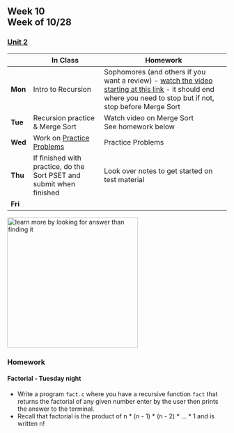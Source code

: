 ## Week 10 <br>Week of 10/28  

### [Unit 2](/apcsp/curriculum/2)

  |       |In Class               |Homework   |
  |-------|---------              |---------  |
  |**Mon**|Intro to Recursion |Sophomores (and others if you want a review) - [watch the video starting at this link](https://youtu.be/jZzyERW7h1A?si=bII5eRU__dFf-p-S&start=5593&end=6303;) - it should end where you need to stop but if not, stop before Merge Sort |
  |**Tue**|Recursion practice & Merge Sort |Watch video on Merge Sort<br>See homework below |
  |**Wed**|Work on [Practice Problems](https://candib80.github.io/apcsp/curriculum/2/#practice-problems--ec) |Practice Problems |
  |**Thu**|If finished with practice, do the Sort PSET and submit when finished |Look over notes to get started on test material |
  |**Fri**| | |


<meta http-equiv="refresh" content="300"/>

<img src="https://pbs.twimg.com/media/Dqc1eRnXgAAAiR1.jpg" alt="learn more by looking for answer than finding it" height="300">

### Homework

#### Factorial - Tuesday night
- Write a program `fact.c` where you have a recursive function `fact` that returns the factorial of any given number enter by the user then prints the answer to the terminal.
- Recall that factorial is the product of n * (n - 1) * (n - 2) * ... * 1 and is written n!